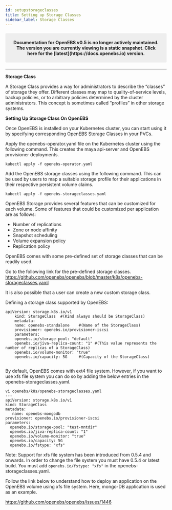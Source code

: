 ```yaml
---
id: setupstorageclasses
title: Setting up Storage Classes
sidebar_label: Storage Classes
---
```


<center><p style="padding: 20px; margin: 20px 0; border-radius: 3px; background-color: #eeeeee;"><strong>
  Documentation for OpenEBS v0.5 is no longer actively maintained. The version you are currently viewing is a static snapshot. Click here for the [latest](https://docs.openebs.io) version.
</strong></p></center>

------

**Storage Class**

A Storage Class provides a way for administrators to describe the “classes” of storage they offer. Different classes may map to quality-of-service levels, backup policies, or to arbitrary policies determined by the cluster administrators. This concept is sometimes called “profiles” in other storage systems.

**Setting Up Storage Class On OpenEBS**

Once OpenEBS is installed on your Kubernetes cluster, you can start using it by specifying corresponding OpenEBS Storage Classes in your PVCs.

Apply the openebs-operator.yaml file on the Kubernetes cluster using the following command. This creates the maya api-server and OpenEBS provisioner deployments.

```
kubectl apply -f openebs-operator.yaml
```

Add the OpenEBS storage classes using the following command. This can be used by users to map a suitable storage profile for their applications in their respective persistent volume claims.

```
kubectl apply -f openebs-storageclasses.yaml
```

OpenEBS Storage provides several features that can be customized for each volume. Some of features that could be customized per application are as follows:

- Number of replications
- Zone or node affinity
- Snapshot scheduling
- Volume expansion policy
- Replication policy

OpenEBS comes with some pre-defined set of storage classes that can be readily used.

Go to the following link for the pre-defined storage classes.
https://github.com/openebs/openebs/blob/master/k8s/openebs-storageclasses.yaml


It is also possible that a user can create a new custom storage class.

Defining a storage class supported by OpenEBS:

```
apiVersion: storage.k8s.io/v1
	kind: StorageClass 	#(Kind always should be StorageClass)
	metadata:
   	name: openebs-standalone 	#(Name of the StorageClass)
	provisioner: openebs.io/provisioner-iscsi
	parameters:
  	openebs.io/storage-pool: "default"
  	openebs.io/jiva-replica-count: "1" #(This value represents the  number of replicas of a StorageClass)
  	openebs.io/volume-monitor: "true"
  	openebs.io/capacity: 5G 	#(Capacity of the StorageClass)


```



By default, OpenEBS comes with ext4 file system. However, if you want to use xfs file system you can do so by adding the below entries in the openebs-storageclasses.yaml.

```
vi openebs/k8s/openebs-storageclasses.yaml
---
apiVersion: storage.k8s.io/v1
kind: StorageClass
metadata:
   name: openebs-mongodb
provisioner: openebs.io/provisioner-iscsi
parameters:
  openebs.io/storage-pool: "test-mntdir"
  openebs.io/jiva-replica-count: "1"
  openebs.io/volume-monitor: "true"
  openebs.io/capacity: 5G
  openebs.io/fstype: "xfs"
```

Note: Support for xfs file system has been introduced from 0.5.4 and onwards. In order to change the file system you must have 0.5.4 or latest build. You must add `openebs.io/fstype: "xfs"` in the openebs-storageclasses.yaml.

Follow the link below to understand how to deploy an application on the OpenEBS volume using xfs file system. Here, mongo-DB application is used as an example.

https://github.com/openebs/openebs/issues/1446

<!-- Hotjar Tracking Code for https://docs.openebs.io -->
<script>
   (function(h,o,t,j,a,r){
       h.hj=h.hj||function(){(h.hj.q=h.hj.q||[]).push(arguments)};
       h._hjSettings={hjid:785693,hjsv:6};
       a=o.getElementsByTagName('head')[0];
       r=o.createElement('script');r.async=1;
       r.src=t+h._hjSettings.hjid+j+h._hjSettings.hjsv;
       a.appendChild(r);
   })(window,document,'https://static.hotjar.com/c/hotjar-','.js?sv=');
</script>
